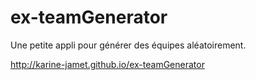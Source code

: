 # ex-teamGenerator
Une petite appli pour générer des équipes aléatoirement.

http://karine-jamet.github.io/ex-teamGenerator
